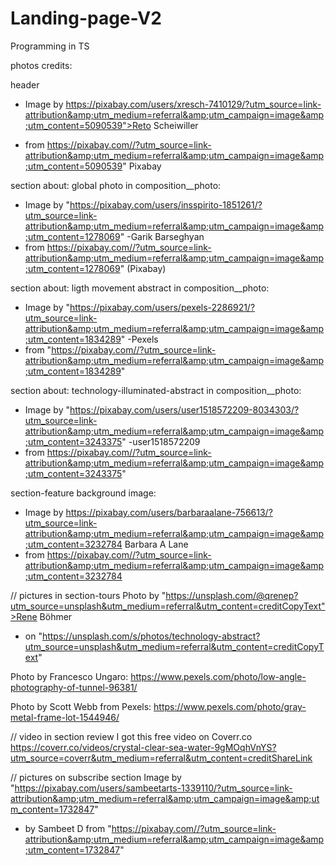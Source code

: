 # Landing-page-V2
Programming in TS

photos credits: 

header 
- Image by https://pixabay.com/users/xresch-7410129/?utm_source=link-attribution&amp;utm_medium=referral&amp;utm_campaign=image&amp;utm_content=5090539">Reto Scheiwiller

- from https://pixabay.com//?utm_source=link-attribution&amp;utm_medium=referral&amp;utm_campaign=image&amp;utm_content=5090539" Pixabay


section about: global photo in composition__photo:
- Image by "https://pixabay.com/users/insspirito-1851261/?utm_source=link-attribution&amp;utm_medium=referral&amp;utm_campaign=image&amp;utm_content=1278069"
-Garik Barseghyan 
- from https://pixabay.com//?utm_source=link-attribution&amp;utm_medium=referral&amp;utm_campaign=image&amp;utm_content=1278069" (Pixabay)

section about: ligth movement abstract in composition__photo:
- Image by "https://pixabay.com/users/pexels-2286921/?utm_source=link-attribution&amp;utm_medium=referral&amp;utm_campaign=image&amp;utm_content=1834289"
-Pexels
- from "https://pixabay.com//?utm_source=link-attribution&amp;utm_medium=referral&amp;utm_campaign=image&amp;utm_content=1834289"

section about: technology-illuminated-abstract in composition__photo: 
- Image by "https://pixabay.com/users/user1518572209-8034303/?utm_source=link-attribution&amp;utm_medium=referral&amp;utm_campaign=image&amp;utm_content=3243375"
-user1518572209 
- from https://pixabay.com//?utm_source=link-attribution&amp;utm_medium=referral&amp;utm_campaign=image&amp;utm_content=3243375"


section-feature background image:
- Image by https://pixabay.com/users/barbaraalane-756613/?utm_source=link-attribution&amp;utm_medium=referral&amp;utm_campaign=image&amp;utm_content=3232784 
Barbara A Lane
- from https://pixabay.com//?utm_source=link-attribution&amp;utm_medium=referral&amp;utm_campaign=image&amp;utm_content=3232784



// pictures in section-tours
Photo by "https://unsplash.com/@qrenep?utm_source=unsplash&utm_medium=referral&utm_content=creditCopyText">Rene Böhmer 
- on "https://unsplash.com/s/photos/technology-abstract?utm_source=unsplash&utm_medium=referral&utm_content=creditCopyText"
  
Photo by Francesco Ungaro: https://www.pexels.com/photo/low-angle-photography-of-tunnel-96381/

Photo by Scott Webb from Pexels: https://www.pexels.com/photo/gray-metal-frame-lot-1544946/


// video in section review
I got this free video on Coverr.co https://coverr.co/videos/crystal-clear-sea-water-9gMOqhVnYS?utm_source=coverr&utm_medium=referral&utm_content=creditShareLink


// pictures on subscribe section
Image by "https://pixabay.com/users/sambeetarts-1339110/?utm_source=link-attribution&amp;utm_medium=referral&amp;utm_campaign=image&amp;utm_content=1732847" 

- by Sambeet D</a> from "https://pixabay.com//?utm_source=link-attribution&amp;utm_medium=referral&amp;utm_campaign=image&amp;utm_content=1732847"
